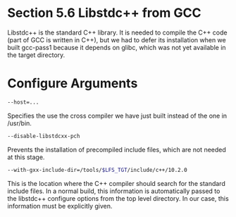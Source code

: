 # Section 5.6 Libstdc++ from GCC

Libstdc++ is the standard C++ library. It is needed to compile the C++ code
(part of GCC is written in C++), but we had to defer its installation when we
built gcc-pass1 because it depends on glibc, which was not yet available in the
target directory.

# Configure Arguments
```bash
--host=...
```
Specifies the use the cross compiler we have just built instead of the one in
/usr/bin.
```bash
--disable-libstdcxx-pch
```
Prevents the installation of precompiled include files, which are not needed at
this stage.
```bash
--with-gxx-include-dir=/tools/$LFS_TGT/include/c++/10.2.0
```
This is the location where the C++ compiler should search for the standard
include files. In a normal build, this information is automatically passed to
the libstdc++ configure options from the top level directory. In our case, this
information must be explicitly given.
